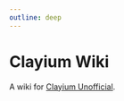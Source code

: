 ```yaml
---
outline: deep
---
```


# Clayium Wiki

A wiki for [Clayium Unofficial](https://github.com/TRCDevelopers/Clayium).